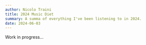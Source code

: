 ```yaml
---
author: Nicolo Traini
title: 2024 Music Diet
summary: A summa of everything I've been listening to in 2024.
date: 2024-06-03
---
```


Work in progress...